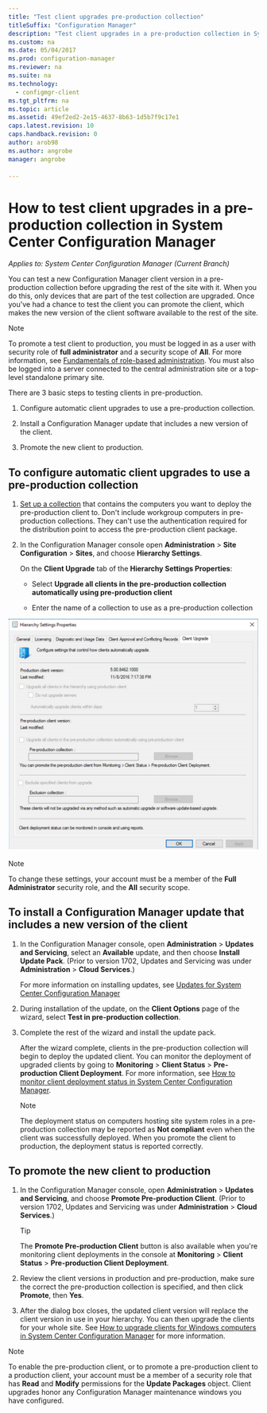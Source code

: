 ```yaml
---
title: "Test client upgrades pre-production collection"
titleSuffix: "Configuration Manager"
description: "Test client upgrades in a pre-production collection in System Center Configuration Manager."
ms.custom: na
ms.date: 05/04/2017
ms.prod: configuration-manager
ms.reviewer: na
ms.suite: na
ms.technology:
  - configmgr-client
ms.tgt_pltfrm: na
ms.topic: article
ms.assetid: 49ef2ed2-2e15-4637-8b63-1d5b7f9c17e1
caps.latest.revision: 10
caps.handback.revision: 0
author: arob98
ms.author: angrobe
manager: angrobe

---
```

# How to test client upgrades in a pre-production collection in System Center Configuration Manager

*Applies to: System Center Configuration Manager (Current Branch)*

You can test a new Configuration Manager client version in a pre-production collection before upgrading the rest of the site with it.  When you do this, only devices that are part of the test collection are upgraded. Once you've had a chance to test the client you can promote the client, which makes the new version of the client software available to the rest of the site.

> [!NOTE]
> To promote a test client to production, you must be logged in as a user with security role of **full administrator** and a security scope of **All**. For more information, see [Fundamentals of role-based administration](/sccm/core/understand/fundamentals-of-role-based-administration). You must also be logged into a server connected to the central administration site  or a top-level standalone primary site.

 There are 3 basic steps to testing clients in pre-production.  

1.  Configure automatic client upgrades to use a pre-production collection.  

2.  Install a Configuration Manager update that includes a new version of the client.  

3.  Promote the new client to production.  

##  To configure automatic client upgrades to use a pre-production collection  

1. [Set up a collection](..\collections\create-collections.md) that contains the computers you want to deploy the pre-production client to. Don't  include workgroup computers in pre-production collections. They can't use the authentication required for the distribution point to access the pre-production client package.   

1.  In the Configuration Manager console open **Administration** > **Site Configuration** > **Sites**, and choose **Hierarchy Settings**.  

     On the **Client Upgrade** tab of the **Hierarchy Settings Properties**:  

    -   Select **Upgrade all clients in the pre-production collection automatically using pre-production client**  

    -   Enter the name of a collection to use as a pre-production collection  

![Test client upgrades](media/test-client-upgrades.png)

>[!NOTE]
>To change these settings, your account must be a member of the **Full Administrator** security role, and the **All** security scope.


##  To install a Configuration Manager update that includes a new version of the client  

1.  In the Configuration Manager console,  open **Administration** > **Updates and Servicing**, select an **Available** update, and then choose **Install Update Pack**. (Prior to version 1702, Updates and Servicing was under **Administration** > **Cloud Services**.)

     For more information on installing updates, see [Updates for System Center Configuration Manager](../../../../core/servers/manage/updates.md)  

2.  During installation of the update, on the **Client Options** page of the wizard, select **Test in pre-production collection**.  

3.  Complete the rest of the wizard and install the update pack.  

     After the wizard complete, clients in the pre-production collection will begin to deploy the updated client. You can monitor the deployment of upgraded clients by going to **Monitoring** > **Client Status** > **Pre-production Client Deployment**. For more information, see [How to monitor client deployment status in System Center Configuration Manager](../../../../core/clients/deploy/monitor-client-deployment-status.md).

    > [!NOTE]
    > The deployment status on computers hosting site system roles in a pre-production collection may be reported as **Not compliant** even when the client was successfully deployed. When you promote the client to production, the deployment status is reported correctly.

##  To promote the new client to production  

1.  In the Configuration Manager console, open **Administration** > **Updates and Servicing**, and choose  **Promote Pre-production Client**. (Prior to version 1702, Updates and Servicing was under **Administration** > **Cloud Services**.)

    > [!TIP]
    > The **Promote Pre-production Client** button is also available when you're monitoring client deployments in the console at **Monitoring** > **Client Status** > **Pre-production Client Deployment**.

2.  Review the client versions in production and pre-production, make sure the correct the pre-production collection is specified, and then  click **Promote**, then **Yes**.  

3.  After the dialog box closes, the updated client version will replace the client version in use in your hierarchy. You can then upgrade the clients for your whole site. See [How to upgrade clients for Windows computers in System Center Configuration Manager](../../../../core/clients/manage/upgrade/upgrade-clients-for-windows-computers.md) for more information.  

>[!NOTE]
>To enable the pre-production client, or to promote a pre-production client to a production client, your account must be a member of a security role that has **Read** and **Modify** permissions for the **Update Packages** object.
>Client upgrades honor any Configuration Manager maintenance windows you have configured.
